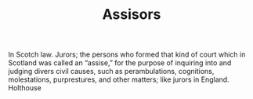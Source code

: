 ---
title: Assisors
permalink: "/definitions/assisors.html"
body: In Scotch law. Jurors; the persons who formed that kind of court which in Scotland
  was called an “assise,” for the purpose of inquiring into and judging divers civil
  causes, such as perambulations, cognitions, molestations, purprestures, and other
  matters; like jurors in England. Holthouse
published_at: '2018-07-07'
layout: post
---